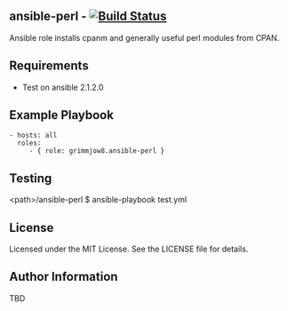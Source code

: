 ## ansible-perl - [![Build Status](https://travis-ci.org/grimmjow8/ansible-perl.png)](https://travis-ci.org/grimmjow8/ansible-perl)

Ansible role installs cpanm and generally useful perl modules from CPAN.

Requirements
------------

- Test on ansible 2.1.2.0

Example Playbook
----------------

    - hosts: all
      roles:
         - { role: grimmjow8.ansible-perl }


Testing
-------
\<path\>/ansible-perl $ ansible-playbook test.yml 


License
-------

Licensed under the MIT License. See the LICENSE file for details.

Author Information
------------------

TBD
